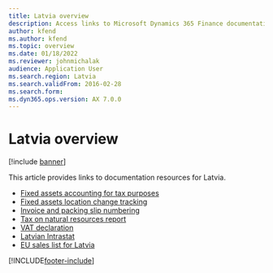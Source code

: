 ```yaml
---
title: Latvia overview
description: Access links to Microsoft Dynamics 365 Finance documentation resources for Latvia, including links to resources about fixed assets and invoices. 
author: kfend
ms.author: kfend
ms.topic: overview
ms.date: 01/18/2022
ms.reviewer: johnmichalak
audience: Application User
ms.search.region: Latvia
ms.search.validFrom: 2016-02-28
ms.search.form: 
ms.dyn365.ops.version: AX 7.0.0
---
```


# Latvia overview

[!include [banner](../../includes/banner.md)]

This article provides links to documentation resources for Latvia. 

- [Fixed assets accounting for tax purposes](emea-lva-fixed-assets-accounting.md)
- [Fixed assets location change tracking](emea-lva-fixed-assets-location-fields-change.md)
- [Invoice and packing slip numbering](../europe/emea-invoices-packing-slips-numbering.md)
- [Tax on natural resources report](emea-lva-tax-natural-resources.md)
- [VAT declaration](emea-lva-vat-declaration-latvia.md)
- [Latvian Intrastat](emea-lva-intrastat.md)
- [EU sales list for Latvia](emea-lva-eu-sales-list.md)


[!INCLUDE[footer-include](../../../includes/footer-banner.md)]

